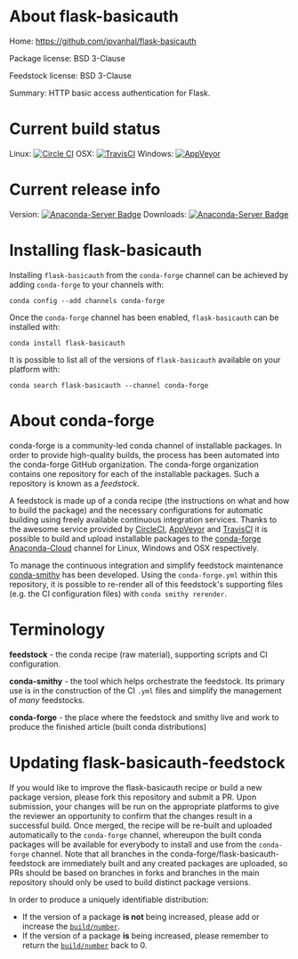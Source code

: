 About flask-basicauth
=====================

Home: https://github.com/jpvanhal/flask-basicauth

Package license: BSD 3-Clause

Feedstock license: BSD 3-Clause

Summary: HTTP basic access authentication for Flask.



Current build status
====================

Linux: [![Circle CI](https://circleci.com/gh/conda-forge/flask-basicauth-feedstock.svg?style=shield)](https://circleci.com/gh/conda-forge/flask-basicauth-feedstock)
OSX: [![TravisCI](https://travis-ci.org/conda-forge/flask-basicauth-feedstock.svg?branch=master)](https://travis-ci.org/conda-forge/flask-basicauth-feedstock)
Windows: [![AppVeyor](https://ci.appveyor.com/api/projects/status/github/conda-forge/flask-basicauth-feedstock?svg=True)](https://ci.appveyor.com/project/conda-forge/flask-basicauth-feedstock/branch/master)

Current release info
====================
Version: [![Anaconda-Server Badge](https://anaconda.org/conda-forge/flask-basicauth/badges/version.svg)](https://anaconda.org/conda-forge/flask-basicauth)
Downloads: [![Anaconda-Server Badge](https://anaconda.org/conda-forge/flask-basicauth/badges/downloads.svg)](https://anaconda.org/conda-forge/flask-basicauth)

Installing flask-basicauth
==========================

Installing `flask-basicauth` from the `conda-forge` channel can be achieved by adding `conda-forge` to your channels with:

```
conda config --add channels conda-forge
```

Once the `conda-forge` channel has been enabled, `flask-basicauth` can be installed with:

```
conda install flask-basicauth
```

It is possible to list all of the versions of `flask-basicauth` available on your platform with:

```
conda search flask-basicauth --channel conda-forge
```


About conda-forge
=================

conda-forge is a community-led conda channel of installable packages.
In order to provide high-quality builds, the process has been automated into the
conda-forge GitHub organization. The conda-forge organization contains one repository
for each of the installable packages. Such a repository is known as a *feedstock*.

A feedstock is made up of a conda recipe (the instructions on what and how to build
the package) and the necessary configurations for automatic building using freely
available continuous integration services. Thanks to the awesome service provided by
[CircleCI](https://circleci.com/), [AppVeyor](http://www.appveyor.com/)
and [TravisCI](https://travis-ci.org/) it is possible to build and upload installable
packages to the [conda-forge](https://anaconda.org/conda-forge)
[Anaconda-Cloud](http://docs.anaconda.org/) channel for Linux, Windows and OSX respectively.

To manage the continuous integration and simplify feedstock maintenance
[conda-smithy](http://github.com/conda-forge/conda-smithy) has been developed.
Using the ``conda-forge.yml`` within this repository, it is possible to re-render all of
this feedstock's supporting files (e.g. the CI configuration files) with ``conda smithy rerender``.


Terminology
===========

**feedstock** - the conda recipe (raw material), supporting scripts and CI configuration.

**conda-smithy** - the tool which helps orchestrate the feedstock.
                   Its primary use is in the construction of the CI ``.yml`` files
                   and simplify the management of *many* feedstocks.

**conda-forge** - the place where the feedstock and smithy live and work to
                  produce the finished article (built conda distributions)


Updating flask-basicauth-feedstock
==================================

If you would like to improve the flask-basicauth recipe or build a new
package version, please fork this repository and submit a PR. Upon submission,
your changes will be run on the appropriate platforms to give the reviewer an
opportunity to confirm that the changes result in a successful build. Once
merged, the recipe will be re-built and uploaded automatically to the
`conda-forge` channel, whereupon the built conda packages will be available for
everybody to install and use from the `conda-forge` channel.
Note that all branches in the conda-forge/flask-basicauth-feedstock are
immediately built and any created packages are uploaded, so PRs should be based
on branches in forks and branches in the main repository should only be used to
build distinct package versions.

In order to produce a uniquely identifiable distribution:
 * If the version of a package **is not** being increased, please add or increase
   the [``build/number``](http://conda.pydata.org/docs/building/meta-yaml.html#build-number-and-string).
 * If the version of a package **is** being increased, please remember to return
   the [``build/number``](http://conda.pydata.org/docs/building/meta-yaml.html#build-number-and-string)
   back to 0.
